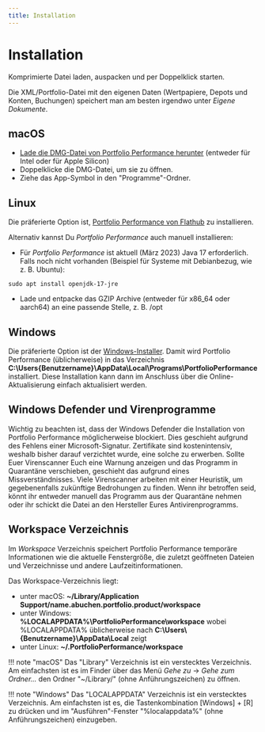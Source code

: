 ```yaml
---
title: Installation
---
```


# Installation

Komprimierte Datei laden, auspacken und per Doppelklick starten.

Die XML/Portfolio-Datei mit den eigenen Daten (Wertpapiere, Depots und Konten, Buchungen) speichert man am besten irgendwo unter *Eigene Dokumente*.

## macOS

- [Lade die DMG-Datei von Portfolio Performance herunter](https://www.portfolio-performance.info) (entweder für Intel oder für Apple Silicon)
- Doppelklicke die DMG-Datei, um sie zu öffnen.
- Ziehe das App-Symbol in den "Programme"-Ordner.

## Linux

Die präferierte Option ist, [Portfolio Performance von Flathub](https://flathub.org/apps/info.portfolio_performance.PortfolioPerformance) zu installieren.

Alternativ kannst Du *Portfolio Performance* auch manuell installieren:

* Für *Portfolio Performance* ist aktuell (März 2023) Java 17 erforderlich.
  Falls noch nicht vorhanden (Beispiel für Systeme mit Debianbezug, wie z. B. Ubuntu):

```
sudo apt install openjdk-17-jre
```

* Lade und entpacke das GZIP Archive (entweder für x86_64 oder aarch64) an eine passende Stelle, z. B. /opt

## Windows

Die präferierte Option ist der [Windows-Installer](https://www.portfolio-performance.info). Damit wird Portfolio Performance (üblicherweise) in das Verzeichnis **C:\Users\{Benutzername}\AppData\Local\Programs\PortfolioPerformance** installiert. Diese Installation kann dann im Anschluss über die Online-Aktualisierung einfach aktualisiert werden.

## Windows Defender und Virenprogramme


Wichtig zu beachten ist, dass der Windows Defender die Installation von Portfolio Performance möglicherweise blockiert. Dies geschieht aufgrund des Fehlens einer Microsoft-Signatur.
Zertifikate sind kostenintensiv, weshalb bisher darauf verzichtet wurde, eine solche zu erwerben.
Sollte Euer Virenscanner Euch eine Warnung anzeigen und das Programm in Quarantäne verschieben, geschieht das aufgrund eines Missverständnisses. Viele Virenscanner arbeiten mit einer Heuristik, um gegebenenfalls zukünftige Bedrohungen zu finden.
Wenn ihr betroffen seid, könnt ihr entweder manuell das Programm aus der Quarantäne nehmen oder ihr schickt die Datei an den Hersteller Eures Antivirenprogramms.

## Workspace Verzeichnis

Im *Workspace* Verzeichnis speichert Portfolio Performance temporäre Informationen wie die aktuelle Fenstergröße, die zuletzt geöffneten Dateien und Verzeichnisse und andere Laufzeitinformationen.


Das Workspace-Verzeichnis liegt:

* unter macOS: **~/Library/Application Support/name.abuchen.portfolio.product/workspace**
* unter Windows: **%LOCALAPPDATA%\PortfolioPerformance\workspace** wobei %LOCALAPPDATA% üblicherweise nach **C:\Users\\{Benutzername}\AppData\Local** zeigt
* unter Linux: **~/.PortfolioPerformance/workspace**

!!! note "macOS"
    Das "Library" Verzeichnis ist ein verstecktes Verzeichnis. Am einfachsten ist es im Finder über das Menü *Gehe zu* -> *Gehe zum Ordner...* den Ordner "~/Library/" (ohne Anführungszeichen) zu öffnen.

!!! note "Windows"
    Das "LOCALAPPDATA" Verzeichnis ist ein verstecktes Verzeichnis. Am einfachsten ist es, die Tastenkombination [Windows] + [R] zu drücken und im "Ausführen"-Fenster "%localappdata%" (ohne Anführungszeichen) einzugeben.

